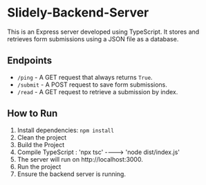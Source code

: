 # Slidely-Backend-Server
This is an Express server developed using TypeScript. It stores and retrieves form submissions using a JSON file as a database.

## Endpoints
- `/ping` - A GET request that always returns `True`.
- `/submit` - A POST request to save form submissions.
- `/read` - A GET request to retrieve a submission by index.

## How to Run
1. Install dependencies: `npm install`
2.  Clean the project
3. Build the Project
4. Compile TypeScript : 'npx tsc' ---->    'node dist/index.js'
5. The server will run on http://localhost:3000.
6. Run the project
7. Ensure the backend server is running.
